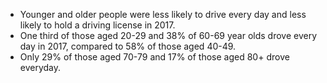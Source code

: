 * Younger and older people were less likely to drive every day and less likely to hold a driving license in 2017. 
* One third of those aged 20-29 and 38% of 60-69 year olds drove every day in 2017, compared to 58% of those aged 40-49.  
* Only 29% of those aged 70-79 and 17% of those aged 80+ drove everyday.
